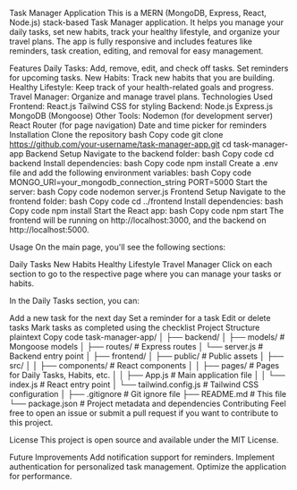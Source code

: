 Task Manager Application
This is a MERN (MongoDB, Express, React, Node.js) stack-based Task Manager application. It helps you manage your daily tasks, set new habits, track your healthy lifestyle, and organize your travel plans. The app is fully responsive and includes features like reminders, task creation, editing, and removal for easy management.

Features
Daily Tasks: Add, remove, edit, and check off tasks. Set reminders for upcoming tasks.
New Habits: Track new habits that you are building.
Healthy Lifestyle: Keep track of your health-related goals and progress.
Travel Manager: Organize and manage travel plans.
Technologies Used
Frontend:
React.js
Tailwind CSS for styling
Backend:
Node.js
Express.js
MongoDB (Mongoose)
Other Tools:
Nodemon (for development server)
React Router (for page navigation)
Date and time picker for reminders
Installation
Clone the repository
bash
Copy code
git clone https://github.com/your-username/task-manager-app.git
cd task-manager-app
Backend Setup
Navigate to the backend folder:
bash
Copy code
cd backend
Install dependencies:
bash
Copy code
npm install
Create a .env file and add the following environment variables:
bash
Copy code
MONGO_URI=your_mongodb_connection_string
PORT=5000
Start the server:
bash
Copy code
nodemon server.js
Frontend Setup
Navigate to the frontend folder:
bash
Copy code
cd ../frontend
Install dependencies:
bash
Copy code
npm install
Start the React app:
bash
Copy code
npm start
The frontend will be running on http://localhost:3000, and the backend on http://localhost:5000.

Usage
On the main page, you'll see the following sections:

Daily Tasks
New Habits
Healthy Lifestyle
Travel Manager
Click on each section to go to the respective page where you can manage your tasks or habits.

In the Daily Tasks section, you can:

Add a new task for the next day
Set a reminder for a task
Edit or delete tasks
Mark tasks as completed using the checklist
Project Structure
plaintext
Copy code
task-manager-app/
│
├── backend/
│   ├── models/          # Mongoose models
│   ├── routes/          # Express routes
│   └── server.js        # Backend entry point
│
├── frontend/
│   ├── public/          # Public assets
│   ├── src/
│   │   ├── components/  # React components
│   │   ├── pages/       # Pages for Daily Tasks, Habits, etc.
│   │   ├── App.js       # Main application file
│   │   └── index.js     # React entry point
│   └── tailwind.config.js  # Tailwind CSS configuration
│
├── .gitignore           # Git ignore file
├── README.md            # This file
└── package.json         # Project metadata and dependencies
Contributing
Feel free to open an issue or submit a pull request if you want to contribute to this project.

License
This project is open source and available under the MIT License.

Future Improvements
Add notification support for reminders.
Implement authentication for personalized task management.
Optimize the application for performance.
